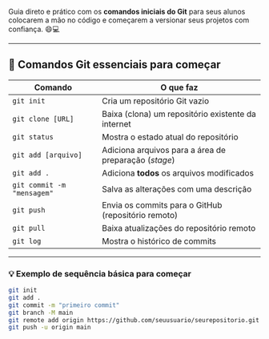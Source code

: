 Guia direto e prático com os **comandos iniciais do Git** para seus alunos colocarem a mão no código e começarem a versionar seus projetos com confiança. 😄💻

---

## 🧰 Comandos Git essenciais para começar

| Comando                          | O que faz                                               |
|----------------------------------|----------------------------------------------------------|
| `git init`                       | Cria um repositório Git vazio                            |
| `git clone [URL]`                | Baixa (clona) um repositório existente da internet       |
| `git status`                     | Mostra o estado atual do repositório                     |
| `git add [arquivo]`             | Adiciona arquivos para a área de preparação (*stage*)    |
| `git add .`                      | Adiciona **todos** os arquivos modificados               |
| `git commit -m "mensagem"`      | Salva as alterações com uma descrição                    |
| `git push`                       | Envia os commits para o GitHub (repositório remoto)      |
| `git pull`                       | Baixa atualizações do repositório remoto                 |
| `git log`                        | Mostra o histórico de commits                            |

---

### 💡 Exemplo de sequência básica para começar

```bash
git init
git add .
git commit -m "primeiro commit"
git branch -M main
git remote add origin https://github.com/seuusuario/seurepositorio.git
git push -u origin main
```
